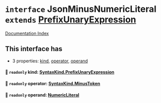 # `interface` JsonMinusNumericLiteral `extends` [PrefixUnaryExpression](../interface.PrefixUnaryExpression/README.md)

[Documentation Index](../README.md)

## This interface has

- 3 properties:
[kind](#-readonly-kind-syntaxkindprefixunaryexpression),
[operator](#-readonly-operator-syntaxkindminustoken),
[operand](#-readonly-operand-numericliteral)


#### 📄 `readonly` kind: [SyntaxKind.PrefixUnaryExpression](../enum.SyntaxKind/README.md#prefixunaryexpression--224)



#### 📄 `readonly` operator: [SyntaxKind.MinusToken](../enum.SyntaxKind/README.md#minustoken--41)



#### 📄 `readonly` operand: [NumericLiteral](../interface.NumericLiteral/README.md)



